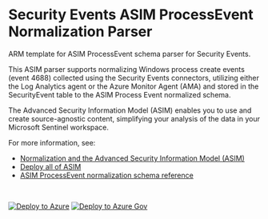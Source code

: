 # Security Events ASIM ProcessEvent Normalization Parser

ARM template for ASIM ProcessEvent schema parser for Security Events.

This ASIM parser supports normalizing Windows process create events (event 4688) collected using the Security Events connectors, utilizing either the Log Analytics agent or the Azure Monitor Agent (AMA) and stored in the SecurityEvent table to the ASIM Process Event normalized schema. 


The Advanced Security Information Model (ASIM) enables you to use and create source-agnostic content, simplifying your analysis of the data in your Microsoft Sentinel workspace.

For more information, see:

- [Normalization and the Advanced Security Information Model (ASIM)](https://aka.ms/AboutASIM)
- [Deploy all of ASIM](https://aka.ms/DeployASIM)
- [ASIM ProcessEvent normalization schema reference](https://aka.ms/ASimProcessEventDoc)

<br>

[![Deploy to Azure](https://aka.ms/deploytoazurebutton)](https://portal.azure.com/#create/Microsoft.Template/uri/https%3A%2F%2Fraw.githubusercontent.com%2FAzure%2FAzure-Sentinel%2Fmaster%2FParsers%2FASimProcessEvent%2FARM%2FASimProcessCreateMicrosoftSecurityEvents%2FASimProcessCreateMicrosoftSecurityEvents.json) [![Deploy to Azure Gov](https://aka.ms/deploytoazuregovbutton)](https://portal.azure.us/#create/Microsoft.Template/uri/https%3A%2F%2Fraw.githubusercontent.com%2FAzure%2FAzure-Sentinel%2Fmaster%2FParsers%2FASimProcessEvent%2FARM%2FASimProcessCreateMicrosoftSecurityEvents%2FASimProcessCreateMicrosoftSecurityEvents.json)
